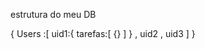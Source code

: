 estrutura do meu DB

{
    Users :[
        uid1:{
            tarefas:[
                {}
            ]
        }
        , uid2
        , uid3
    ]
}